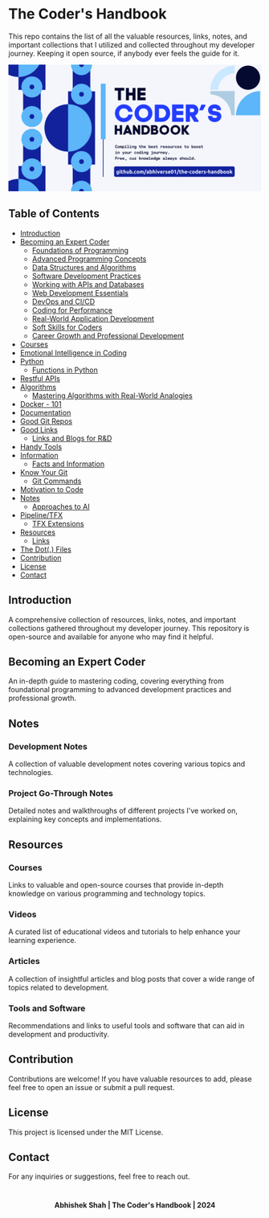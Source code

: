 #

# The Coder's Handbook

This repo contains the list of all the valuable resources, links, notes, and important collections that I utilized and collected throughout my developer journey. Keeping it open source, if anybody ever feels the guide for it.

![Coderbanner](assets/coderbanner.png)

## Table of Contents
- [Introduction](#introduction)
- [Becoming an Expert Coder](#becoming-an-expert-coder)
  - [Foundations of Programming](#foundations-of-programming)
  - [Advanced Programming Concepts](#advanced-programming-concepts)
  - [Data Structures and Algorithms](#data-structures-and-algorithms)
  - [Software Development Practices](#software-development-practices)
  - [Working with APIs and Databases](#working-with-apis-and-databases)
  - [Web Development Essentials](#web-development-essentials)
  - [DevOps and CI/CD](#devops-and-cicd)
  - [Coding for Performance](#coding-for-performance)
  - [Real-World Application Development](#real-world-application-development)
  - [Soft Skills for Coders](#soft-skills-for-coders)
  - [Career Growth and Professional Development](#career-growth-and-professional-development)
- [Courses](#courses)
- [Emotional Intelligence in Coding](#emotional-intelligence-in-coding)
- [Python](#python)
  - [Functions in Python](#functions-in-python)
- [Restful APIs](#restful-apis)
- [Algorithms](#algorithms)
  - [Mastering Algorithms with Real-World Analogies](#mastering-algorithms-with-real-world-analogies)
- [Docker - 101](#docker-101)
- [Documentation](#documentation)
- [Good Git Repos](#good-git-repos)
- [Good Links](#good-links)
  - [Links and Blogs for R&D](#links-and-blogs-for-rd)
- [Handy Tools](#handy-tools)
- [Information](#information)
  - [Facts and Information](#facts-and-information)
- [Know Your Git](#know-your-git)
  - [Git Commands](#git-commands)
- [Motivation to Code](#motivation-to-code)
- [Notes](#notes)
  - [Approaches to AI](#approaches-to-ai)
- [Pipeline/TFX](#pipeline-tfx)
  - [TFX Extensions](#tfx-extensions)
- [Resources](#resources)
  - [Links](#links)
- [The Dot(.) Files](#the-dot-files)
- [Contribution](#contribution)
- [License](#license)
- [Contact](#contact)


## Introduction
A comprehensive collection of resources, links, notes, and important collections gathered throughout my developer journey. This repository is open-source and available for anyone who may find it helpful.

## Becoming an Expert Coder
An in-depth guide to mastering coding, covering everything from foundational programming to advanced development practices and professional growth.

## Notes

### Development Notes
A collection of valuable development notes covering various topics and technologies.

### Project Go-Through Notes
Detailed notes and walkthroughs of different projects I've worked on, explaining key concepts and implementations.

## Resources

### Courses
Links to valuable and open-source courses that provide in-depth knowledge on various programming and technology topics.

### Videos
A curated list of educational videos and tutorials to help enhance your learning experience.

### Articles
A collection of insightful articles and blog posts that cover a wide range of topics related to development.

### Tools and Software
Recommendations and links to useful tools and software that can aid in development and productivity.

## Contribution
Contributions are welcome! If you have valuable resources to add, please feel free to open an issue or submit a pull request.

## License
This project is licensed under the MIT License.

## Contact
For any inquiries or suggestions, feel free to reach out.

#

<p align="center"><strong> Abhishek Shah | The Coder's Handbook | 2024 </strong></p>

#


